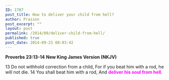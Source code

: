 ```yaml
---
ID: 1787
post_title: How to deliver your child from hell?
author: Praison
post_excerpt: ""
layout: post
permalink: /2014/09/deliver-child-from-hell/
published: true
post_date: 2014-09-23 08:03:42
---
```

<strong>Proverbs 23:13-14</strong>
<strong>New King James Version (NKJV)</strong>

13 Do not withhold correction from a child,
For if you beat him with a rod, he will not die.
14 You shall beat him with a rod,
And <span style="color: #ff00ff;"><strong>deliver his soul from hell</strong></span>.